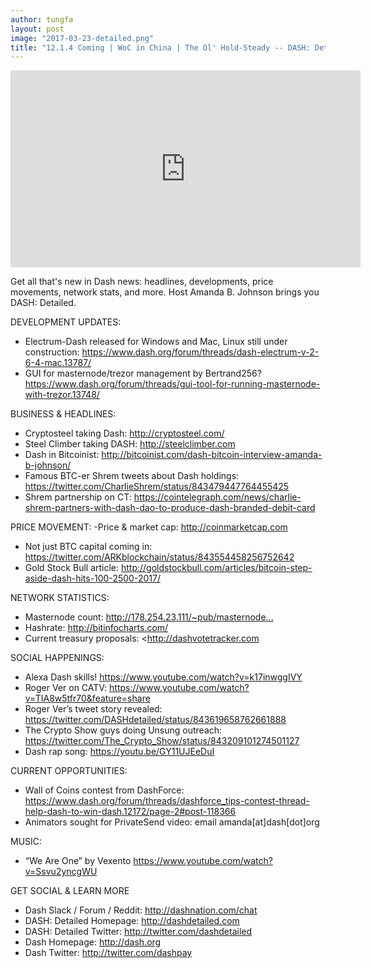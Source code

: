 ```yaml
---
author: tungfa
layout: post
image: "2017-03-23-detailed.png"
title: "12.1.4 Coming | WoC in China | The Ol' Hold-Steady -- DASH: Detailed"
---
```

<iframe width="560" height="315" src="https://www.youtube.com/embed/yVrFIScHvP8" frameborder="0" allowfullscreen></iframe>

Get all that's new in Dash news: headlines, developments, price movements, network stats, and more. Host Amanda B. Johnson brings you DASH: Detailed.

DEVELOPMENT UPDATES:
- Electrum-Dash released for Windows and Mac, Linux still under construction: <https://www.dash.org/forum/threads/dash-electrum-v-2-6-4-mac.13787/>
- GUI for masternode/trezor management by Bertrand256? <https://www.dash.org/forum/threads/gui-tool-for-running-masternode-with-trezor.13748/>

BUSINESS & HEADLINES:
- Cryptosteel taking Dash: <http://cryptosteel.com/>
- Steel Climber taking DASH: <http://steelclimber.com>
- Dash in Bitcoinist: <http://bitcoinist.com/dash-bitcoin-interview-amanda-b-johnson/>
- Famous BTC-er Shrem tweets about Dash holdings: <https://twitter.com/CharlieShrem/status/843479447764455425>
- Shrem partnership on CT: <https://cointelegraph.com/news/charlie-shrem-partners-with-dash-dao-to-produce-dash-branded-debit-card>

PRICE MOVEMENT:
-Price & market cap: <http://coinmarketcap.com>
- Not just BTC capital coming in: <https://twitter.com/ARKblockchain/status/843554458256752642>
- Gold Stock Bull article: <http://goldstockbull.com/articles/bitcoin-step-aside-dash-hits-100-2500-2017/>

NETWORK STATISTICS:
- Masternode count: <http://178.254.23.111/~pub/masternode...>
- Hashrate: <http://bitinfocharts.com/>
- Current treasury proposals: <http://dashvotetracker.com

SOCIAL HAPPENINGS:
- Alexa Dash skills! <https://www.youtube.com/watch?v=k17inwggIVY>
- Roger Ver on CATV: <https://www.youtube.com/watch?v=TIA8w5tfr70&feature=share>
- Roger Ver’s tweet story revealed: <https://twitter.com/DASHdetailed/status/843619658762661888>
- The Crypto Show guys doing Unsung outreach: <https://twitter.com/The_Crypto_Show/status/843209101274501127>
- Dash rap song: <https://youtu.be/GY11UJEeDuI>

CURRENT OPPORTUNITIES:
- Wall of Coins contest from DashForce: <https://www.dash.org/forum/threads/dashforce_tips-contest-thread-help-dash-to-win-dash.12172/page-2#post-118366>
- Animators sought for PrivateSend video: email amanda[at]dash[dot]org

MUSIC:
- “We Are One” by Vexento <https://www.youtube.com/watch?v=Ssvu2yncgWU>

GET SOCIAL & LEARN MORE
- Dash Slack / Forum / Reddit: <http://dashnation.com/chat>
- DASH: Detailed Homepage: <http://dashdetailed.com>
- DASH: Detailed Twitter: <http://twitter.com/dashdetailed>
- Dash Homepage: <http://dash.org>
- Dash Twitter: <http://twitter.com/dashpay>
